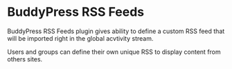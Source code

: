 BuddyPress RSS Feeds
====================

BuddyPress RSS Feeds plugin gives ability to define a custom RSS feed that will be imported right in the global acvtivity stream.

Users and groups can define their own unique RSS to display content from others sites.
